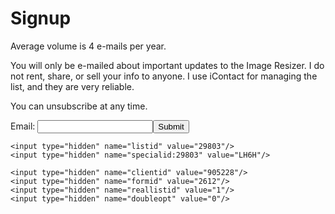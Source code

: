 
# Signup

Average volume is 4 e-mails per year. 

You will only be e-mailed about important updates to the Image Resizer. I do not rent, share, or sell your info to anyone. I use iContact for managing the list, and they are very reliable.

You can unsubscribe at any time.


<form method="post" action="https://app.icontact.com/icp/signup.php" name="icpsignup" id="icpsignup2612" accept-charset="UTF-8" onsubmit="return verifyRequired2612();" >
<input type="hidden" name="redirect" value="http://imageresizing.net/newsletter/thankyou" />
<input type="hidden" name="errorredirect" value="http://www.icontact.com/www/signup/error.html" />

Email: <input type="text" name="fields_email"/><input type="submit" name="Submit" value="Submit"/>


    <input type="hidden" name="listid" value="29803"/>
    <input type="hidden" name="specialid:29803" value="LH6H"/>

    <input type="hidden" name="clientid" value="905228"/>
    <input type="hidden" name="formid" value="2612"/>
    <input type="hidden" name="reallistid" value="1"/>
    <input type="hidden" name="doubleopt" value="0"/>
    
</form>
<script type="text/javascript">

var icpForm2612 = document.getElementById('icpsignup2612');

if (document.location.protocol === "https:")

	icpForm2612.action = "https://app.icontact.com/icp/signup.php";
function verifyRequired2612() {
  if (icpForm2612["fields_email"].value == "") {
    icpForm2612["fields_email"].focus();
    alert("The Email field is required.");
    return false;
  }


return true;
}
</script>

<p></p>
